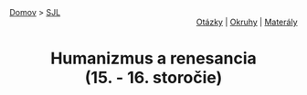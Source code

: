 <div align="center">
    <div align="left">
        <a href="/README.md">Domov</a>
        >
        <a href="./SLOVENCINA.md">SJL</a>
    </div>
    <div align="right">
        <a href="./ustne-otazky.md">Otázky</a>
        |
        <a href="./ustne-okruhy.org.md">Okruhy</a>
        |
        <a href="https://drive.google.com/drive/u/1/folders/1hWhZNvgWC-8cb7jK5zRorX9WfCzyq_WF">Materály</a>
    </div>

# Humanizmus a renesancia <br>(15. - 16. storočie)
</div>
